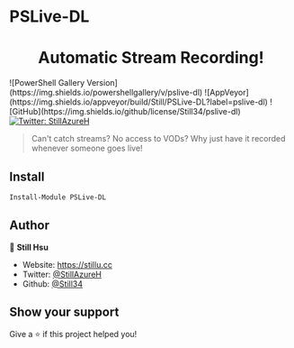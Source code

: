 # PSLive-DL

<h1 align="center">Automatic Stream Recording!</h1>
<p>
  ![PowerShell Gallery Version](https://img.shields.io/powershellgallery/v/pslive-dl)
  ![AppVeyor](https://img.shields.io/appveyor/build/Still/PSLive-DL?label=pslive-dl)
  ![GitHub](https://img.shields.io/github/license/Still34/pslive-dl)
  <a href="https://twitter.com/StillAzureH" target="_blank">
    <img alt="Twitter: StillAzureH" src="https://img.shields.io/twitter/follow/StillAzureH.svg?style=social" />
  </a>
</p>

> Can't catch streams? No access to VODs? Why just have it recorded whenever someone goes live!

## Install

```sh
Install-Module PSLive-DL
```

## Author

👤 **Still Hsu**

* Website: <https://stillu.cc>
* Twitter: [@StillAzureH](https://twitter.com/StillAzureH)
* Github: [@Still34](https://github.com/Still34)

## Show your support

Give a ⭐️ if this project helped you!

